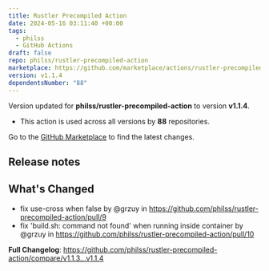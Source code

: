 ```yaml
---
title: Rustler Precompiled Action
date: 2024-05-16 03:11:40 +00:00
tags:
  - philss
  - GitHub Actions
draft: false
repo: philss/rustler-precompiled-action
marketplace: https://github.com/marketplace/actions/rustler-precompiled-action
version: v1.1.4
dependentsNumber: "88"
---
```



Version updated for **philss/rustler-precompiled-action** to version **v1.1.4**.
- This action is used across all versions by **88** repositories.

Go to the [GitHub Marketplace](https://github.com/marketplace/actions/rustler-precompiled-action) to find the latest changes.

## Release notes

## What's Changed
* fix use-cross when false by @grzuy in https://github.com/philss/rustler-precompiled-action/pull/9
* fix 'build.sh: command not found' when running inside container by @grzuy in https://github.com/philss/rustler-precompiled-action/pull/10


**Full Changelog**: https://github.com/philss/rustler-precompiled-action/compare/v1.1.3...v1.1.4
